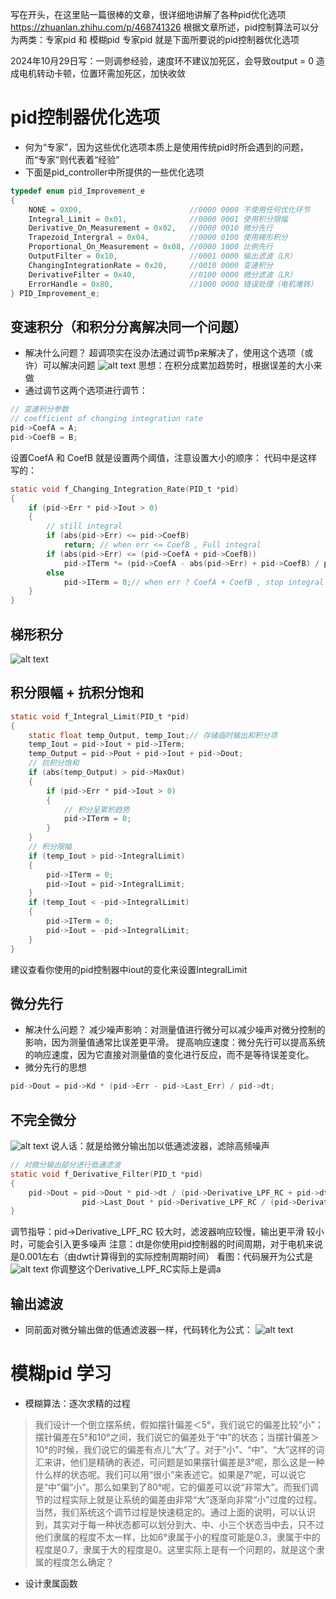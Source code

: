 写在开头，在这里贴一篇很棒的文章，很详细地讲解了各种pid优化选项
https://zhuanlan.zhihu.com/p/468741326
根据文章所述，pid控制算法可以分为两类：专家pid 和 模糊pid
专家pid 就是下面所要说的pid控制器优化选项

2024年10月29日写：一则调参经验，速度环不建议加死区，会导致output = 0 造成电机转动卡顿，位置环需加死区，加快收敛
# pid控制器优化选项
- 何为“专家”，因为这些优化选项本质上是使用传统pid时所会遇到的问题，而“专家”则代表着“经验”
- 下面是pid_controller中所提供的一些优化选项
```c
typedef enum pid_Improvement_e
{
    NONE = 0X00,                        //0000 0000 不使用任何优化环节
    Integral_Limit = 0x01,              //0000 0001 使用积分限幅
    Derivative_On_Measurement = 0x02,   //0000 0010 微分先行
    Trapezoid_Intergral = 0x04,         //0000 0100 使用梯形积分
    Proportional_On_Measurement = 0x08, //0000 1000 比例先行
    OutputFilter = 0x10,                //0001 0000 输出滤波（LR）
    ChangingIntegrationRate = 0x20,     //0010 0000 变速积分
    DerivativeFilter = 0x40,            //0100 0000 微分滤波（LR）
    ErrorHandle = 0x80,                 //1000 0000 错误处理（电机堵转）
} PID_Improvement_e;
```


## 变速积分（和积分分离解决同一个问题）
- 解决什么问题？
超调项实在没办法通过调节p来解决了，使用这个选项（或许）可以解决问题
![alt text](image.png)
思想：在积分成累加趋势时，根据误差的大小来做
- 通过调节这两个选项进行调节：
```c
// 变速积分参数
// coefficient of changing integration rate
pid->CoefA = A;
pid->CoefB = B;
```
设置CoefA 和 CoefB 就是设置两个阈值，注意设置大小的顺序：
代码中是这样写的：
```c
static void f_Changing_Integration_Rate(PID_t *pid)
{
    if (pid->Err * pid->Iout > 0)
    {
        // still integral
        if (abs(pid->Err) <= pid->CoefB)
            return; // when err <= CoefB , Full integral 
        if (abs(pid->Err) <= (pid->CoefA + pid->CoefB))
            pid->ITerm *= (pid->CoefA - abs(pid->Err) + pid->CoefB) / pid->CoefA;// when CoefB < err <= CoefA + CoefB , change the speed of integral
        else
            pid->ITerm = 0;// when err ? CoefA + CoefB , stop integral 
    }
}
```



## 梯形积分
![alt text](image-1.png)


## 积分限幅 + 抗积分饱和
```c
static void f_Integral_Limit(PID_t *pid)
{
    static float temp_Output, temp_Iout;// 存储临时输出和积分项
    temp_Iout = pid->Iout + pid->ITerm;
    temp_Output = pid->Pout + pid->Iout + pid->Dout;
    // 抗积分饱和
    if (abs(temp_Output) > pid->MaxOut)
    {
        if (pid->Err * pid->Iout > 0)
        {
            // 积分呈累积趋势
            pid->ITerm = 0;
        }
    }
    // 积分限幅
    if (temp_Iout > pid->IntegralLimit)
    {
        pid->ITerm = 0;
        pid->Iout = pid->IntegralLimit;
    }
    if (temp_Iout < -pid->IntegralLimit)
    {
        pid->ITerm = 0;
        pid->Iout = -pid->IntegralLimit;
    }
}
```
建议查看你使用的pid控制器中iout的变化来设置IntegralLimit


## 微分先行
- 解决什么问题？
减少噪声影响：对测量值进行微分可以减少噪声对微分控制的影响，因为测量值通常比误差更平滑。
提高响应速度：微分先行可以提高系统的响应速度，因为它直接对测量值的变化进行反应，而不是等待误差变化。
- 微分先行的思想
```c
pid->Dout = pid->Kd * (pid->Err - pid->Last_Err) / pid->dt;
```


## 不完全微分
![alt text](image-2.png)
说人话：就是给微分输出加以低通滤波器，滤除高频噪声
```c
// 对微分输出部分进行低通滤波
static void f_Derivative_Filter(PID_t *pid)
{
    pid->Dout = pid->Dout * pid->dt / (pid->Derivative_LPF_RC + pid->dt) +
                pid->Last_Dout * pid->Derivative_LPF_RC / (pid->Derivative_LPF_RC + pid->dt);
}
```
调节指导：pid->Derivative_LPF_RC 较大时，滤波器响应较慢，输出更平滑
                                较小时，可能会引入更多噪声
        注意：dt是你使用pid控制器的时间周期，对于电机来说是0.001左右（由dwt计算得到的实际控制周期时间）
        看图：代码展开为公式是
![alt text](f12f09104bd0d2574f2ac82a76b2e58.jpg)
你调整这个Derivative_LPF_RC实际上是调a


## 输出滤波
- 同前面对微分输出做的低通滤波器一样，代码转化为公式：
![alt text](ce04c7f131512c54023ed4ed1a00a7e.jpg)


# 模糊pid 学习
- 模糊算法：逐次求精的过程
> 我们设计一个倒立摆系统，假如摆针偏差＜5°，我们说它的偏差比较“小”；摆针偏差在5°和10°之间，我们说它的偏差处于“中”的状态；当摆针偏差＞10°的时候，我们说它的偏差有点儿“大”了。对于“小”、“中”、“大”这样的词汇来讲，他们是精确的表述，可问题是如果摆针偏差是3°呢，那么这是一种什么样的状态呢。我们可以用“很小”来表述它。如果是7°呢，可以说它是“中”偏“小”。那么如果到了80°呢，它的偏差可以说“非常大”。而我们调节的过程实际上就是让系统的偏差由非常“大”逐渐向非常“小”过度的过程。当然，我们系统这个调节过程是快速稳定的。通过上面的说明，可以认识到，其实对于每一种状态都可以划分到大、中、小三个状态当中去，只不过他们隶属的程度不太一样，比如6°隶属于小的程度可能是0.3，隶属于中的程度是0.7，隶属于大的程度是0。这里实际上是有一个问题的，就是这个隶属的程度怎么确定？
- 设计隶属函数
